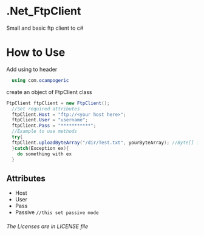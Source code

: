 # .Net_FtpClient
Small and basic ftp client to c#

# How to Use
Add using to header
```c#
  using com.ocampogeric
```

create an object of FtpClient class

```c#
FtpClient ftpClient = new FtpClient();
  //Set required attributes
  ftpClient.Host = "ftp://<your host here>";
  ftpClient.User = "username";
  ftpClient.Pass = "***********";
  //Example to use methods
  try{
  ftpClient.uploadByteArray("/dir/Test.txt", yourByteArray); //Byte[] is required
  }catch(Exception ex){
    do something with ex
  }
```

## Attributes
- Host
- User
- Pass
- Passive `//this set passive mode`


###### The Licenses are in LICENSE file
